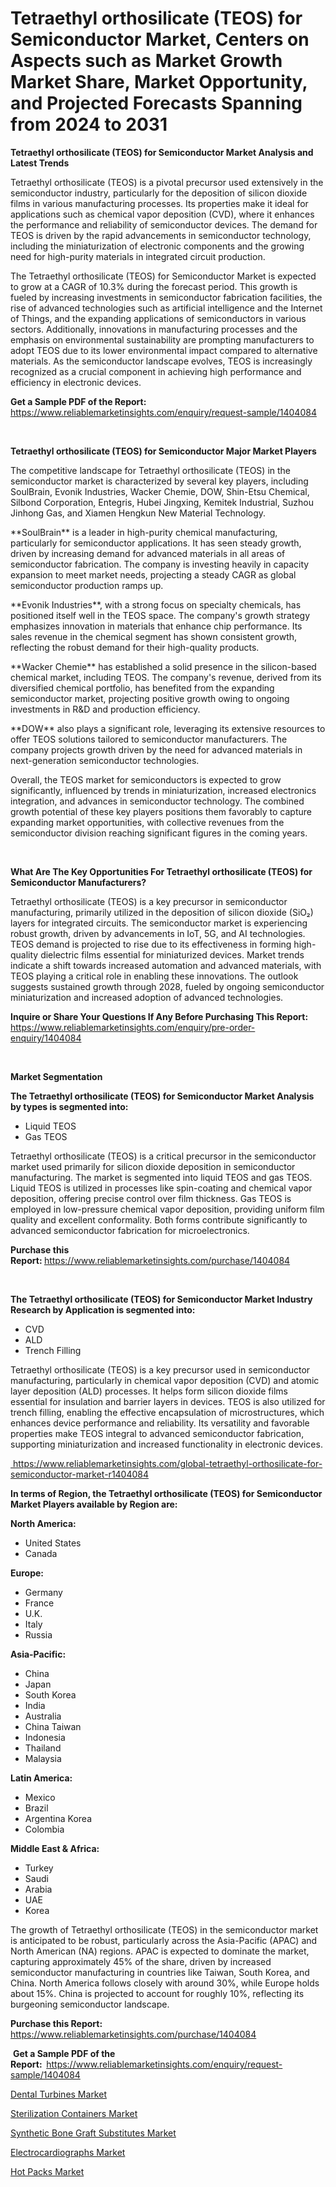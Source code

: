 <p><h1>Tetraethyl orthosilicate (TEOS) for Semiconductor Market, Centers on Aspects such as Market Growth Market Share, Market Opportunity, and Projected Forecasts Spanning from 2024 to 2031</h1></p><p><strong>Tetraethyl orthosilicate (TEOS) for Semiconductor Market Analysis and Latest Trends</strong></p>
<p><p>Tetraethyl orthosilicate (TEOS) is a pivotal precursor used extensively in the semiconductor industry, particularly for the deposition of silicon dioxide films in various manufacturing processes. Its properties make it ideal for applications such as chemical vapor deposition (CVD), where it enhances the performance and reliability of semiconductor devices. The demand for TEOS is driven by the rapid advancements in semiconductor technology, including the miniaturization of electronic components and the growing need for high-purity materials in integrated circuit production.</p><p>The Tetraethyl orthosilicate (TEOS) for Semiconductor Market is expected to grow at a CAGR of 10.3% during the forecast period. This growth is fueled by increasing investments in semiconductor fabrication facilities, the rise of advanced technologies such as artificial intelligence and the Internet of Things, and the expanding applications of semiconductors in various sectors. Additionally, innovations in manufacturing processes and the emphasis on environmental sustainability are prompting manufacturers to adopt TEOS due to its lower environmental impact compared to alternative materials. As the semiconductor landscape evolves, TEOS is increasingly recognized as a crucial component in achieving high performance and efficiency in electronic devices.</p></p>
<p><strong>Get a Sample PDF of the Report:&nbsp;</strong> <a href="https://www.reliablemarketinsights.com/enquiry/request-sample/1404084?utm_campaign=1626&utm_medium=2&utm_source=Github&utm_content=ia&utm_term=23102024&utm_id=tetraethyl-orthosilicate-teos-for-semiconductor">https://www.reliablemarketinsights.com/enquiry/request-sample/1404084</a></p>
<p>&nbsp;</p>
<p><strong>Tetraethyl orthosilicate (TEOS) for Semiconductor Major Market Players</strong></p>
<p><p>The competitive landscape for Tetraethyl orthosilicate (TEOS) in the semiconductor market is characterized by several key players, including SoulBrain, Evonik Industries, Wacker Chemie, DOW, Shin-Etsu Chemical, Silbond Corporation, Entegris, Hubei Jingxing, Kemitek Industrial, Suzhou Jinhong Gas, and Xiamen Hengkun New Material Technology.</p><p>**SoulBrain** is a leader in high-purity chemical manufacturing, particularly for semiconductor applications. It has seen steady growth, driven by increasing demand for advanced materials in all areas of semiconductor fabrication. The company is investing heavily in capacity expansion to meet market needs, projecting a steady CAGR as global semiconductor production ramps up.</p><p>**Evonik Industries**, with a strong focus on specialty chemicals, has positioned itself well in the TEOS space. The company's growth strategy emphasizes innovation in materials that enhance chip performance. Its sales revenue in the chemical segment has shown consistent growth, reflecting the robust demand for their high-quality products.</p><p>**Wacker Chemie** has established a solid presence in the silicon-based chemical market, including TEOS. The company's revenue, derived from its diversified chemical portfolio, has benefited from the expanding semiconductor market, projecting positive growth owing to ongoing investments in R&D and production efficiency.</p><p>**DOW** also plays a significant role, leveraging its extensive resources to offer TEOS solutions tailored to semiconductor manufacturers. The company projects growth driven by the need for advanced materials in next-generation semiconductor technologies.</p><p>Overall, the TEOS market for semiconductors is expected to grow significantly, influenced by trends in miniaturization, increased electronics integration, and advances in semiconductor technology. The combined growth potential of these key players positions them favorably to capture expanding market opportunities, with collective revenues from the semiconductor division reaching significant figures in the coming years.</p></p>
<p>&nbsp;</p>
<p><strong>What Are The Key Opportunities For Tetraethyl orthosilicate (TEOS) for Semiconductor Manufacturers?</strong></p>
<p><p>Tetraethyl orthosilicate (TEOS) is a key precursor in semiconductor manufacturing, primarily utilized in the deposition of silicon dioxide (SiO₂) layers for integrated circuits. The semiconductor market is experiencing robust growth, driven by advancements in IoT, 5G, and AI technologies. TEOS demand is projected to rise due to its effectiveness in forming high-quality dielectric films essential for miniaturized devices. Market trends indicate a shift towards increased automation and advanced materials, with TEOS playing a critical role in enabling these innovations. The outlook suggests sustained growth through 2028, fueled by ongoing semiconductor miniaturization and increased adoption of advanced technologies.</p></p>
<p><strong>Inquire or Share Your Questions If Any Before Purchasing This Report:</strong> <a href="https://www.reliablemarketinsights.com/enquiry/pre-order-enquiry/1404084?utm_campaign=1626&utm_medium=2&utm_source=Github&utm_content=ia&utm_term=23102024&utm_id=tetraethyl-orthosilicate-teos-for-semiconductor">https://www.reliablemarketinsights.com/enquiry/pre-order-enquiry/1404084</a></p>
<p>&nbsp;</p>
<p><strong>Market Segmentation</strong></p>
<p><strong>The Tetraethyl orthosilicate (TEOS) for Semiconductor Market Analysis by types is segmented into:</strong></p>
<p><ul><li>Liquid TEOS</li><li>Gas TEOS</li></ul></p>
<p><p>Tetraethyl orthosilicate (TEOS) is a critical precursor in the semiconductor market used primarily for silicon dioxide deposition in semiconductor manufacturing. The market is segmented into liquid TEOS and gas TEOS. Liquid TEOS is utilized in processes like spin-coating and chemical vapor deposition, offering precise control over film thickness. Gas TEOS is employed in low-pressure chemical vapor deposition, providing uniform film quality and excellent conformality. Both forms contribute significantly to advanced semiconductor fabrication for microelectronics.</p></p>
<p><strong>Purchase this Report:&nbsp;</strong><a href="https://www.reliablemarketinsights.com/purchase/1404084?utm_campaign=1626&utm_medium=2&utm_source=Github&utm_content=ia&utm_term=23102024&utm_id=tetraethyl-orthosilicate-teos-for-semiconductor">https://www.reliablemarketinsights.com/purchase/1404084</a></p>
<p>&nbsp;</p>
<p><strong>The Tetraethyl orthosilicate (TEOS) for Semiconductor Market Industry Research by Application is segmented into:</strong></p>
<p><ul><li>CVD</li><li>ALD</li><li>Trench Filling</li></ul></p>
<p><p>Tetraethyl orthosilicate (TEOS) is a key precursor used in semiconductor manufacturing, particularly in chemical vapor deposition (CVD) and atomic layer deposition (ALD) processes. It helps form silicon dioxide films essential for insulation and barrier layers in devices. TEOS is also utilized for trench filling, enabling the effective encapsulation of microstructures, which enhances device performance and reliability. Its versatility and favorable properties make TEOS integral to advanced semiconductor fabrication, supporting miniaturization and increased functionality in electronic devices.</p></p>
<p><a href="https://www.reliablemarketinsights.com/global-tetraethyl-orthosilicate-for-semiconductor-market-r1404084?utm_campaign=1626&utm_medium=2&utm_source=Github&utm_content=ia&utm_term=23102024&utm_id=tetraethyl-orthosilicate-teos-for-semiconductor">&nbsp;https://www.reliablemarketinsights.com/global-tetraethyl-orthosilicate-for-semiconductor-market-r1404084</a></p>
<p><strong>In terms of Region, the Tetraethyl orthosilicate (TEOS) for Semiconductor Market Players available by Region are:</strong></p>
<p>
    <p> <strong> North America: </strong>
        <ul>
            <li>United States</li>
            <li>Canada</li>
        </ul>
        </p> 
    <p> <strong> Europe: </strong>
        <ul>
            <li>Germany</li>
            <li>France</li>
            <li>U.K.</li>
            <li>Italy</li>
            <li>Russia</li>
        </ul>
        </p> 
    <p> <strong> Asia-Pacific: </strong>
        <ul>
            <li>China</li>
            <li>Japan</li>
            <li>South Korea</li>
            <li>India</li>
            <li>Australia</li>
            <li>China Taiwan</li>
            <li>Indonesia</li>
            <li>Thailand</li>
            <li>Malaysia</li>
        </ul>
        </p> 
    <p> <strong> Latin America: </strong>
        <ul>
            <li>Mexico</li>
            <li>Brazil</li>
            <li>Argentina Korea</li>
            <li>Colombia</li>
        </ul>
        </p> 
    <p> <strong> Middle East & Africa: </strong>
        <ul>
            <li>Turkey</li>
            <li>Saudi</li>
            <li>Arabia</li>
            <li>UAE</li>
            <li>Korea</li>
        </ul>
    </p>
    </p>
<p><p>The growth of Tetraethyl orthosilicate (TEOS) in the semiconductor market is anticipated to be robust, particularly across the Asia-Pacific (APAC) and North American (NA) regions. APAC is expected to dominate the market, capturing approximately 45% of the share, driven by increased semiconductor manufacturing in countries like Taiwan, South Korea, and China. North America follows closely with around 30%, while Europe holds about 15%. China is projected to account for roughly 10%, reflecting its burgeoning semiconductor landscape.</p></p>
<p><strong>Purchase this Report: </strong><a href="https://www.reliablemarketinsights.com/purchase/1404084?utm_campaign=1626&utm_medium=2&utm_source=Github&utm_content=ia&utm_term=23102024&utm_id=tetraethyl-orthosilicate-teos-for-semiconductor">https://www.reliablemarketinsights.com/purchase/1404084</a></p>
<p>&nbsp;<strong>Get a Sample PDF of the Report:&nbsp;&nbsp;</strong><a href="https://www.reliablemarketinsights.com/enquiry/request-sample/1404084?utm_campaign=1626&utm_medium=2&utm_source=Github&utm_content=ia&utm_term=23102024&utm_id=tetraethyl-orthosilicate-teos-for-semiconductor">https://www.reliablemarketinsights.com/enquiry/request-sample/1404084</a></p>
<p><strong></strong></p>
<p><p><a href="https://www.linkedin.com/pulse/comprehensive-dental-turbines-market-report-regional-analysis-wyk1c?utm_campaign=1626&utm_medium=2&utm_source=Github&utm_content=ia&utm_term=23102024&utm_id=tetraethyl-orthosilicate-teos-for-semiconductor">Dental Turbines Market</a></p><p><a href="https://issuu.com/reportprime-2/docs/sterilization-containers-market-siz_bad4d725f98692?utm_campaign=1626&utm_medium=2&utm_source=Github&utm_content=ia&utm_term=23102024&utm_id=tetraethyl-orthosilicate-teos-for-semiconductor">Sterilization Containers Market</a></p><p><a href="https://www.linkedin.com/pulse/synthetic-bone-graft-substitutes-market-overview-global-trends-tofnc?utm_campaign=1626&utm_medium=2&utm_source=Github&utm_content=ia&utm_term=23102024&utm_id=tetraethyl-orthosilicate-teos-for-semiconductor">Synthetic Bone Graft Substitutes Market</a></p><p><a href="https://www.linkedin.com/pulse/electrocardiographs-market-size-share-analysis-growth-trends-smwac?utm_campaign=1626&utm_medium=2&utm_source=Github&utm_content=ia&utm_term=23102024&utm_id=tetraethyl-orthosilicate-teos-for-semiconductor">Electrocardiographs Market</a></p><p><a href="https://www.linkedin.com/pulse/global-hot-packs-market-exploring-share-trends-future-growth-dt7jc?utm_campaign=1626&utm_medium=2&utm_source=Github&utm_content=ia&utm_term=23102024&utm_id=tetraethyl-orthosilicate-teos-for-semiconductor">Hot Packs Market</a></p></p>